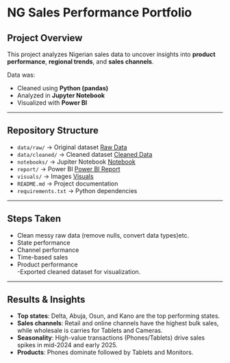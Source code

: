 # NG Sales Performance Portfolio




## Project Overview
This project analyzes Nigerian sales data to uncover insights into **product performance**, **regional trends**, and **sales channels**.  

Data was:
- Cleaned using **Python (pandas)**  
- Analyzed in **Jupyter Notebook**  
- Visualized with **Power BI**  
---

## Repository Structure

- `data/raw/` → Original dataset  [Raw Data](data/raw/)
- `data/cleaned/` → Cleaned dataset [Cleaned Data](data/processed/ng_messy_sales_cleaned.csv)
- `notebooks/` → Jupiter Notebook [Notebook](notebooks/sales_analysis.ipynb)
- `report/` → Power BI [Power BI Report](reports/sales_analysis.pbix)
- `visuals/`  → Images [Visuals](visuals/)
- `README.md` → Project documentation
- `requirements.txt` → Python dependencies

---

## Steps Taken
   - Clean messy raw data (remove nulls, convert data types)etc.
   - State performance
   - Channel performance
   - Time-based sales
   - Product performance  
   -Exported cleaned dataset for visualization. 

---

## Results & Insights
- **Top states**: Delta, Abuja, Osun, and Kano are the top performing states.
- **Sales channels**: Retail and online channels have the highest bulk sales, while wholesale is carries for Tablets and Cameras.  
- **Seasonality**: High-value transactions (Phones/Tablets) drive sales spikes in mid-2024 and early 2025.  
- **Products**: Phones dominate followed by Tablets and Monitors.  

